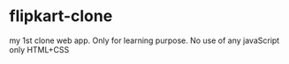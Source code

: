 # flipkart-clone
my 1st clone web app. Only for learning purpose. No use of any javaScript only HTML+CSS
